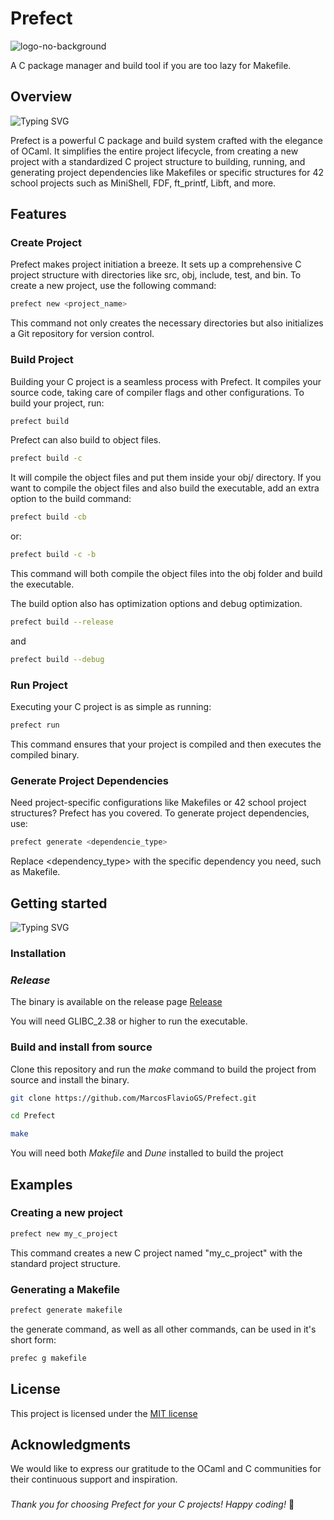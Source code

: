 # Prefect

  ![logo-no-background](https://github.com/user-attachments/assets/9b716f21-c368-4a4c-8e2f-ef6c414f63e6)

A C package manager and build tool if you are too lazy for Makefile.

## Overview

![Typing SVG](https://readme-typing-svg.herokuapp.com/?color=D5CCA3&size=35&center=true&vCenter=true&width=1000&lines=Drink+up.;The+world’s+about+to+end.)

Prefect is a powerful C package and build system crafted with the elegance of OCaml. It simplifies the entire project lifecycle, from creating a new project with a standardized C project structure to building, running, and generating project dependencies like Makefiles or specific structures for 42 school projects such as MiniShell, FDF, ft_printf, Libft, and more.

## Features

### Create Project

Prefect makes project initiation a breeze. It sets up a comprehensive C project structure with directories like src, obj, include, test, and bin. To create a new project, use the following command:

``` sh
prefect new <project_name>
```

This command not only creates the necessary directories but also initializes a Git repository for version control.

### Build Project

Building your C project is a seamless process with Prefect. It compiles your source code, taking care of compiler flags and other configurations. To build your project, run:

``` sh
prefect build
```

Prefect can also build to object files.

``` sh
prefect build -c
```

It will compile the object files and put them inside your obj/ directory. If you want to compile the object files and also build the executable, add an extra option to the build command:

``` sh
prefect build -cb
```
 or:
 
 ```sh
 prefect build -c -b
 ```

This command will both compile the object files into the obj folder and build the executable.
 
The build option also has optimization options and debug optimization.

``` sh
prefect build --release
```
and

``` sh
prefect build --debug
```

### Run Project

Executing your C project is as simple as running:

``` sh
prefect run
```

This command ensures that your project is compiled and then executes the compiled binary.

### Generate Project Dependencies

Need project-specific configurations like Makefiles or 42 school project structures? Prefect has you covered. To generate project dependencies, use:

``` sh
prefect generate <dependencie_type>
```

Replace <dependency_type> with the specific dependency you need, such as Makefile.

## Getting started

![Typing SVG](https://readme-typing-svg.herokuapp.com/?color=D5CCA3&size=35&center=true&vCenter=true&width=1000&lines=$>+prefect+new+project;)

### Installation

### *Release*

The binary is available on the release page [Release](https://github.com/MarcosFlavioGS/Prefect/releases)

You will need GLIBC_2.38 or higher to run the executable.

### Build and install from source

Clone this repository and run the *make* command to build the project from source and install the binary.

``` sh
git clone https://github.com/MarcosFlavioGS/Prefect.git

cd Prefect

make
```

You will need both *Makefile* and *Dune* installed to build the project

## Examples

### Creating a new project

``` sh
prefect new my_c_project
```

This command creates a new C project named "my_c_project" with the standard project structure.

### Generating a Makefile

``` sh
prefect generate makefile
```

the generate command, as well as all other commands, can be used in it's short form:

``` sh
prefec g makefile
```

## License

This project is licensed under the [MIT license](https://opensource.org/license/mit/)

## Acknowledgments

We would like to express our gratitude to the OCaml and C communities for their continuous support and inspiration.

###

*Thank you for choosing Prefect for your C projects! Happy coding!* 🚀
